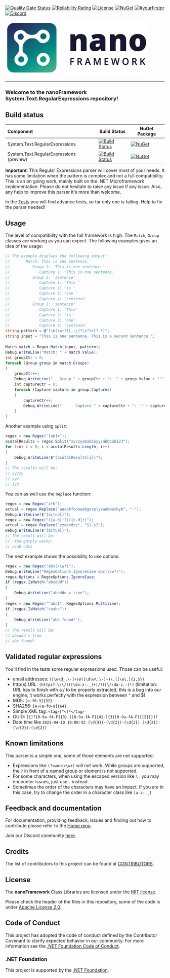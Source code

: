 [![Quality Gate Status](https://sonarcloud.io/api/project_badges/measure?project=nanoframework_lib-nanoFramework.System.Text.RegularExpressions&metric=alert_status)](https://sonarcloud.io/dashboard?id=nanoframework_lib-nanoFramework.System.Text.RegularExpressions) [![Reliability Rating](https://sonarcloud.io/api/project_badges/measure?project=nanoframework_lib-nanoFramework.System.Text.RegularExpressions&metric=reliability_rating)](https://sonarcloud.io/dashboard?id=nanoframework_lib-nanoFramework.System.Text.RegularExpressions) [![License](https://img.shields.io/badge/License-MIT-blue.svg)](LICENSE) [![NuGet](https://img.shields.io/nuget/dt/nanoFramework.System.Text.RegularExpressions.svg?label=NuGet&style=flat&logo=nuget)](https://www.nuget.org/packages/nanoFramework.System.Text/) [![#yourfirstpr](https://img.shields.io/badge/first--timers--only-friendly-blue.svg)](https://github.com/nanoframework/Home/blob/main/CONTRIBUTING.md)
[![Discord](https://img.shields.io/discord/478725473862549535.svg?logo=discord&logoColor=white&label=Discord&color=7289DA)](https://discord.gg/gCyBu8T)

![nanoFramework logo](https://github.com/nanoframework/Home/blob/main/resources/logo/nanoFramework-repo-logo.png)

-----

### Welcome to the **nanoFramework** System.Text.RegularExpressions repository!

## Build status

| Component | Build Status | NuGet Package |
|:-|---|---|
| System.Text.RegularExpressions | [![Build Status](https://dev.azure.com/nanoframework/System.Text.RegularExpressions/_apis/build/status/System.Text.RegularExpressions?repoName=nanoframework%2FSystem.Text.RegularExpressions&branchName=main)](https://dev.azure.com/nanoframework/System.Text.RegularExpressions/_build/latest?definitionId=69&repoName=nanoframework%2FSystem.Text.RegularExpressions&branchName=main) | [![NuGet](https://img.shields.io/nuget/v/nanoFramework.System.Text.RegularExpressions.svg?label=NuGet&style=flat&logo=nuget)](https://www.nuget.org/packages/nanoFramework.System.Text.RegularExpressions/)  |
| System.Text.RegularExpressions (preview) | [![Build Status](https://dev.azure.com/nanoframework/System.Text.RegularExpressions/_apis/build/status/System.Text.RegularExpressions?repoName=nanoframework%2FSystem.Text.RegularExpressions&branchName=develop)](https://dev.azure.com/nanoframework/System.Text.RegularExpressions/_build/latest?definitionId=69&repoName=nanoframework%2FSystem.Text.RegularExpressions&branchName=develop) | [![NuGet](https://img.shields.io/nuget/vpre/nanoFramework.System.Text.RegularExpressions.svg?label=NuGet&style=flat&logo=nuget)](https://www.nuget.org/packages/nanoFramework.System.Text.RegularExpressions/) |

**Important**: This Regular Expressions parser will cover most of your needs. It has some limitation when the pattern is complex and not a full compatibility. This is an on going work, mainly built on the .NET Microframework implementation. Please do not hesitate to raise any issue if any issue. Also, any help to improve this parser it's more than welcome.

In the [Tests](./Tests) you will find advance tests, so far only one is failing. Help to fix the parser needed!

## Usage

The level of compatibility with the full framework is high. The `Match`, `Group` classes are working as you can expect. The following examples gives an idea of the usage:

```csharp
// The example displays the following output:
//       Match: This is one sentence.
//          Group 1: 'This is one sentence.'
//             Capture 1: 'This is one sentence.'
//          Group 2: 'sentence'
//             Capture 1: 'This '
//             Capture 2: 'is '
//             Capture 3: 'one '
//             Capture 4: 'sentence'
//          Group 3: 'sentence'
//             Capture 1: 'This'
//             Capture 2: 'is'
//             Capture 3: 'one'
//             Capture 4: 'sentence'
string pattern = @"(\b(\w+?)[,:;]?\s?)+[?.!]";
string input = "This is one sentence. This is a second sentence.";

Match match = Regex.Match(input, pattern);
Debug.WriteLine("Match: " + match.Value);
int groupCtr = 0;
foreach (Group group in match.Groups)
{
    groupCtr++;
    Debug.WriteLine("   Group " + groupCtr + ": '" + group.Value + "'");
    int captureCtr = 0;
    foreach (Capture capture in group.Captures)
    {
        captureCtr++;
        Debug.WriteLine("      Capture " + captureCtr + ": '" + capture.Value + "'");
    }
}
```

Another example using `Split`:

```csharp
regex = new Regex("[ab]+");
acutalResults = regex.Split("xyzzyababbayyzabbbab123");
for (int i = 0; i < acutalResults.Length; i++)
{
    Debug.WriteLine($"{acutalResults[i]}");
}
// The results will be:
// xyzzy
// yyz
// 123
```

You can as well use the `Replace` function:

```csharp
regex = new Regex("a*b");
actual = regex.Replace("aaaabfooaaabgarplyaaabwackyb", "-");
Debug.WriteLine($"{actual}");
regex = new Regex("([a-b]+?)([c-d]+)");
actual = regex.Replace("zzabcdzz", "$1-$2");
Debug.WriteLine($"{actual}");
// The result will be:
// -foo-garply-wacky-
// zzab-cdzz
```

The next example shows the possibility to use options:

```csharp
regex = new Regex("abc(\\w*)");
Debug.WriteLine("RegexOptions.IgnoreCase abc(\\w*)");
regex.Options = RegexOptions.IgnoreCase;
if (regex.IsMatch("abcddd"))
{
    Debug.WriteLine("abcddd = true");
}
regex = new Regex("^abc$", RegexOptions.Multiline);
if (regex.IsMatch("\nabc"))
{
    Debug.WriteLine("abc found!");
}
// The result will be:
// abcddd = true
// abc found!
```

## Validated regular expressions

You'll find in the tests some regular expressions used. Those can be useful:

- email addresses: `([\w\d_.\-]+)@([\d\w\.\-]+)\.([\w\.]{2,5})`
- http(s) URL: `(https?:\/\/)([\da-z-._]+)/?([\/\da-z.-]*)` (limitation: URL has to finish with a / to be properly extracted, this is a bug into our engine, it works perfectly with the expression between ^ and $)
- MD5: `[a-f0-9]{32}`
- SHA256: `[A-Fa-f0-9]{64}`
- Simple XML tag: `<tag>[^<]*</tag>`
- GUID: `[{]?[0-9a-fA-F]{8}-([0-9a-fA-F]{4}-){3}[0-9a-fA-F]{12}[}]?`
- Date time like `2021-04-10 18:08:42`: `(\d{4})-(\d{2})-(\d{2}) (\d{2}):(\d{2}):(\d{2})`

## Known limitations

This parser is a simple one, some of those elements are not supported:

- Expressions like `(?<word>\w+)` will not work. While groups are supported, the `?` in front of a named group or element is not supported.
- For some characters, when using the escaped version like `\.` you may encounter issues, just use `.` instead.
- Sometimes the order of the characters may have an impact. If you are in this case, try to change the order in a character class like `[a-z-._]`

## Feedback and documentation

For documentation, providing feedback, issues and finding out how to contribute please refer to the [Home repo](https://github.com/nanoframework/Home).

Join our Discord community [here](https://discord.gg/gCyBu8T).

## Credits

The list of contributors to this project can be found at [CONTRIBUTORS](https://github.com/nanoframework/Home/blob/main/CONTRIBUTORS.md).

## License

The **nanoFramework** Class Libraries are licensed under the [MIT license](LICENSE.md).

Please check the header of the files in this repository, some of the code is under [Apache License 2.0](http://www.apache.org/licenses/LICENSE-2.0).

## Code of Conduct

This project has adopted the code of conduct defined by the Contributor Covenant to clarify expected behavior in our community.
For more information see the [.NET Foundation Code of Conduct](https://dotnetfoundation.org/code-of-conduct).

### .NET Foundation

This project is supported by the [.NET Foundation](https://dotnetfoundation.org).
